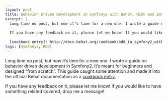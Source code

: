 ```yaml
---
layout: post
title: Behavior Driven Development in Symfony2 with Behat, Mink and Zombie.js
excerpt: |
  Long time no post, but now it’s time for a new one. I wrote a guide on behavior driven development in Symfony2. It’s meant for beginners and designed “from scratch”. This guide caught some attention and made it into the official Behat documentation as a [cookbook entry].
  
  If you have any feedback on it, please let me know! If you would like to have something related covered, drop me a message!
  
  [cookbook entry]: http://docs.behat.org/cookbook/bdd_in_symfony2_with_behat_mink_and_zombiejs.html
tags: [Symfony2, BDD]
---
```


Long time no post, but now it’s time for a new one. I wrote a guide on behavior driven development in Symfony2. It’s meant for beginners and designed “from scratch”. This guide caught some attention and made it into the official Behat documentation as a [cookbook entry].

If you have any feedback on it, please let me know! If you would like to have something related covered, drop me a message!

[cookbook entry]: http://docs.behat.org/cookbook/bdd_in_symfony2_with_behat_mink_and_zombiejs.html